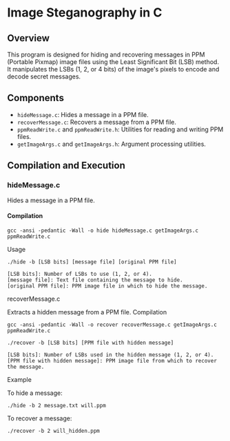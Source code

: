 # Image Steganography in C

## Overview

This program is designed for hiding and recovering messages in PPM (Portable Pixmap) image files using the Least Significant Bit (LSB) method. It manipulates the LSBs (1, 2, or 4 bits) of the image's pixels to encode and decode secret messages.

## Components

- `hideMessage.c`: Hides a message in a PPM file.
- `recoverMessage.c`: Recovers a message from a PPM file.
- `ppmReadWrite.c` and `ppmReadWrite.h`: Utilities for reading and writing PPM files.
- `getImageArgs.c` and `getImageArgs.h`: Argument processing utilities.

## Compilation and Execution

### hideMessage.c

Hides a message in a PPM file.

#### Compilation

```
gcc -ansi -pedantic -Wall -o hide hideMessage.c getImageArgs.c ppmReadWrite.c
```

Usage

```
./hide -b [LSB bits] [message file] [original PPM file]
```

    [LSB bits]: Number of LSBs to use (1, 2, or 4).
    [message file]: Text file containing the message to hide.
    [original PPM file]: PPM image file in which to hide the message.

recoverMessage.c

Extracts a hidden message from a PPM file.
Compilation

```
gcc -ansi -pedantic -Wall -o recover recoverMessage.c getImageArgs.c ppmReadWrite.c
```

```
./recover -b [LSB bits] [PPM file with hidden message]
```

    [LSB bits]: Number of LSBs used in the hidden message (1, 2, or 4).
    [PPM file with hidden message]: PPM image file from which to recover the message.

Example

To hide a message:

```
./hide -b 2 message.txt will.ppm
```

To recover a message:

```
./recover -b 2 will_hidden.ppm
```
